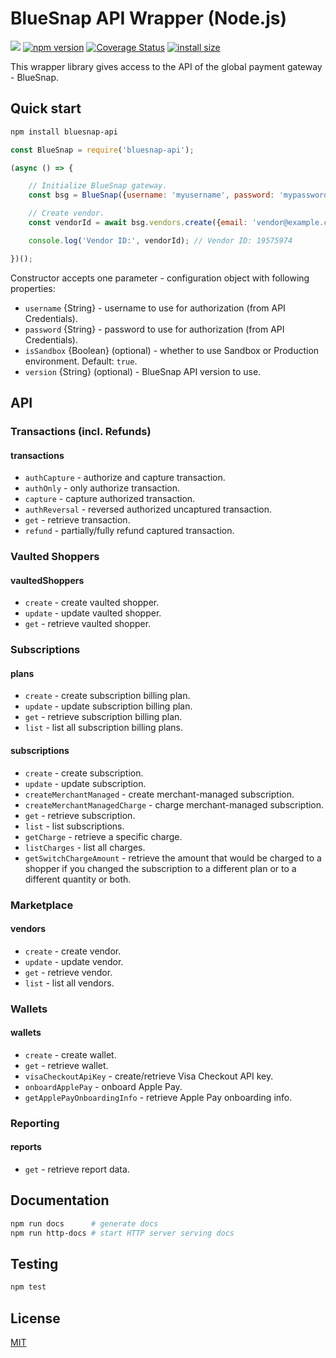 # BlueSnap API Wrapper (Node.js)

![](https://github.com/romfrolov/bluesnap-api-node/workflows/build/badge.svg) [![npm version](https://badge.fury.io/js/bluesnap-api.svg)](https://badge.fury.io/js/bluesnap-api) [![Coverage Status](https://coveralls.io/repos/github/romfrolov/bluesnap-api-node/badge.svg?branch=master)](https://coveralls.io/github/romfrolov/bluesnap-api-node?branch=master) [![install size](https://packagephobia.now.sh/badge?p=bluesnap-api)](https://packagephobia.now.sh/result?p=bluesnap-api)

This wrapper library gives access to the API of the global payment gateway - BlueSnap.

## Quick start

```bash
npm install bluesnap-api
```

```js
const BlueSnap = require('bluesnap-api');

(async () => {

    // Initialize BlueSnap gateway.
    const bsg = BlueSnap({username: 'myusername', password: 'mypassword'});

    // Create vendor.
    const vendorId = await bsg.vendors.create({email: 'vendor@example.com', country: 'RU'});

    console.log('Vendor ID:', vendorId); // Vendor ID: 19575974

})();
```

Constructor accepts one parameter - configuration object with following properties:
- `username` {String} - username to use for authorization (from API Credentials).
- `password` {String} - password to use for authorization (from API Credentials).
- `isSandbox` {Boolean} (optional) - whether to use Sandbox or Production environment. Default: `true`.
- `version` {String} (optional) - BlueSnap API version to use.

## API

### Transactions (incl. Refunds)

#### transactions

- `authCapture` - authorize and capture transaction.
- `authOnly` - only authorize transaction.
- `capture` - capture authorized transaction.
- `authReversal` - reversed authorized uncaptured transaction.
- `get` - retrieve transaction.
- `refund` - partially/fully refund captured transaction.

### Vaulted Shoppers

#### vaultedShoppers

- `create` - create vaulted shopper.
- `update` - update vaulted shopper.
- `get` - retrieve vaulted shopper.

### Subscriptions

#### plans

- `create` - create subscription billing plan.
- `update` - update subscription billing plan.
- `get` - retrieve subscription billing plan.
- `list` - list all subscription billing plans.

#### subscriptions

- `create` - create subscription.
- `update` - update subscription.
- `createMerchantManaged` - create merchant-managed subscription.
- `createMerchantManagedCharge` - charge merchant-managed subscription.
- `get` - retrieve subscription.
- `list` - list subscriptions.
- `getCharge` - retrieve a specific charge.
- `listCharges` - list all charges.
- `getSwitchChargeAmount` - retrieve the amount that would be charged to a shopper if you changed the subscription to a different plan or to a different quantity or both.

### Marketplace

#### vendors

- `create` - create vendor.
- `update` - update vendor.
- `get` - retrieve vendor.
- `list` - list all vendors.

### Wallets

#### wallets

- `create` - create wallet.
- `get` - retrieve wallet.
- `visaCheckoutApiKey` - create/retrieve Visa Checkout API key.
- `onboardApplePay` - onboard Apple Pay.
- `getApplePayOnboardingInfo` - retrieve Apple Pay onboarding info.

### Reporting

#### reports

- `get` - retrieve report data.

## Documentation

```bash
npm run docs      # generate docs
npm run http-docs # start HTTP server serving docs
```

## Testing

```bash
npm test
```

## License

[MIT](./LICENSE)
